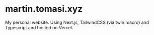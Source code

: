 # martin.tomasi.xyz

My personal website. Using Next.js, TailwindCSS (via twin.macro) and Typescript and hosted on Vercel.
